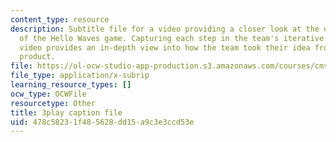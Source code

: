 ```yaml
---
content_type: resource
description: Subtitle file for a video providing a closer look at the development
  of the Hello Waves game. Capturing each step in the team's iterative process, the
  video provides an in-depth view into how the team took their idea from pitch to
  product.
file: https://ol-ocw-studio-app-production.s3.amazonaws.com/courses/cms-611j-creating-video-games-fall-2014/478c58231f485628dd15a9c3e3ccd53e_lxpXowuUdKw.srt
file_type: application/x-subrip
learning_resource_types: []
ocw_type: OCWFile
resourcetype: Other
title: 3play caption file
uid: 478c5823-1f48-5628-dd15-a9c3e3ccd53e
---
```

